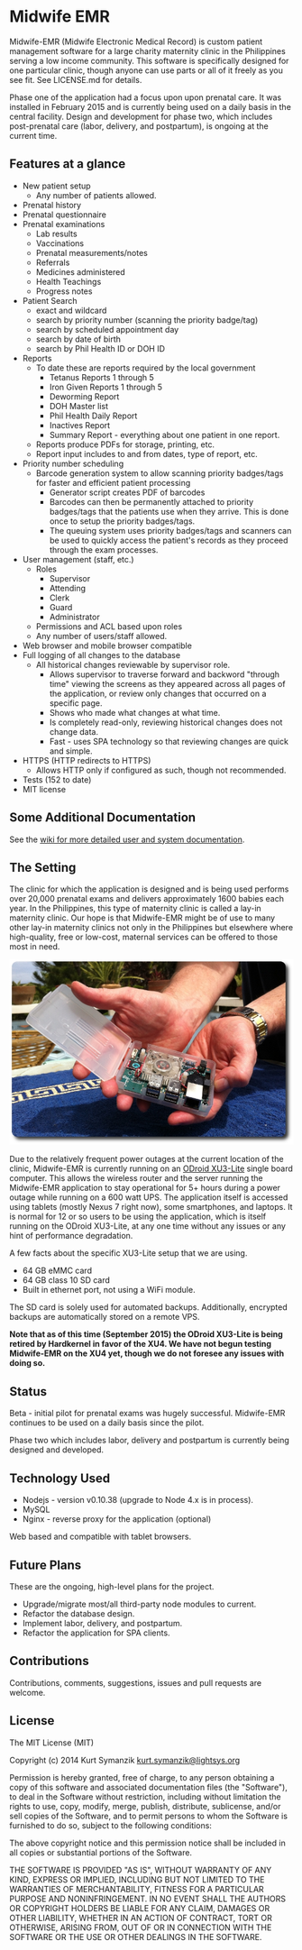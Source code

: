 # Midwife EMR

Midwife-EMR (Midwife Electronic Medical Record) is custom patient management
software for a large charity maternity clinic in the Philippines serving a low
income community. This software is specifically designed for one particular
clinic, though anyone can use parts or all of it freely as you see fit. See
LICENSE.md for details.

Phase one of the application had a focus upon upon prenatal care. It was
installed in February 2015 and is currently being used on a daily basis in the
central facility. Design and development for phase two, which includes
post-prenatal care (labor, delivery, and postpartum), is ongoing at the
current time.

## Features at a glance

- New patient setup
   - Any number of patients allowed.
- Prenatal history
- Prenatal questionnaire
- Prenatal examinations
   - Lab results
   - Vaccinations
   - Prenatal measurements/notes
   - Referrals
   - Medicines administered
   - Health Teachings
   - Progress notes
- Patient Search
   - exact and wildcard
   - search by priority number (scanning the priority badge/tag)
   - search by scheduled appointment day
   - search by date of birth
   - search by Phil Health ID or DOH ID
- Reports
   - To date these are reports required by the local government
      - Tetanus Reports 1 through 5
      - Iron Given Reports 1 through 5
      - Deworming Report
      - DOH Master list
      - Phil Health Daily Report
      - Inactives Report
      - Summary Report - everything about one patient in one report.
   - Reports produce PDFs for storage, printing, etc.
   - Report input includes to and from dates, type of report, etc.
- Priority number scheduling
   - Barcode generation system to allow scanning priority badges/tags for
    faster and efficient patient processing
      - Generator script creates PDF of barcodes
      - Barcodes can then be permanently attached to priority badges/tags that the patients
      use when they arrive. This is done once to setup the priority
      badges/tags.
      - The queuing system uses priority badges/tags and scanners can be used to
      quickly access the patient's records as they proceed through the exam
      processes.
- User management (staff, etc.)
   - Roles
      - Supervisor
      - Attending
      - Clerk
      - Guard
      - Administrator
   - Permissions and ACL based upon roles
   - Any number of users/staff allowed.
- Web browser and mobile browser compatible
- Full logging of all changes to the database
   - All historical changes reviewable by supervisor role.
      - Allows supervisor to traverse forward and backword "through time"
        viewing the screens as they appeared across all pages of the application,
        or review only changes that occurred on a specific page.
      - Shows who made what changes at what time.
      - Is completely read-only, reviewing historical changes does not change
        data.
      - Fast - uses SPA technology so that reviewing changes are quick and
        simple.
- HTTPS (HTTP redirects to HTTPS)
   - Allows HTTP only if configured as such, though not recommended.
- Tests (152 to date)
- MIT license

## Some Additional Documentation

See the [wiki for more detailed user and system documentation](../../wiki).

## The Setting

The clinic for which the application is designed and is being used performs
over 20,000 prenatal exams and delivers approximately 1600 babies each year.
In the Philippines, this type of maternity clinic is called a lay-in maternity
clinic. Our hope is that Midwife-EMR might be of use to many other lay-in
maternity clinics not only in the Philippines but elsewhere where
high-quality, free or low-cost, maternal services can be offered to those most
in need.

![ODroid XU3-Lite](docs/images/IMG_2568_cropped_rounded_830x542.JPG)

Due to the relatively frequent power outages at the current location of the clinic,
Midwife-EMR is currently running on an [ODroid
XU3-Lite](http://www.hardkernel.com/main/products/prdt_info.php?g_code=G141351880955)
single board computer. This allows the wireless router and the server running
the Midwife-EMR application to stay operational for 5+ hours during a power
outage while running on a 600 watt UPS. The application itself is accessed
using tablets (mostly Nexus 7 right now), some smartphones, and laptops. It is
normal for 12 or so users to be using the application, which is itself running on
the ODroid XU3-Lite, at any one time without any issues or any hint of
performance degradation.

A few facts about the specific XU3-Lite setup that we are using.

- 64 GB eMMC card
- 64 GB class 10 SD card
- Built in ethernet port, not using a WiFi module.

The SD card is solely used for automated backups. Additionally, encrypted
backups are automatically stored on a remote VPS.

**Note that as of this time (September 2015) the ODroid XU3-Lite is being
retired by Hardkernel in favor of the XU4. We have not begun testing
Midwife-EMR on the XU4 yet, though we do not foresee any issues with doing
so.**

## Status

Beta - initial pilot for prenatal exams was hugely successful. Midwife-EMR
continues to be used on a daily basis since the pilot.

Phase two which includes labor, delivery and postpartum is currently being
designed and developed.

## Technology Used

- Nodejs - version v0.10.38 (upgrade to Node 4.x is in process).
- MySQL
- Nginx - reverse proxy for the application (optional)

Web based and compatible with tablet browsers.

## Future Plans

These are the ongoing, high-level plans for the project.

- Upgrade/migrate most/all third-party node modules to current.
- Refactor the database design.
- Implement labor, delivery, and postpartum.
- Refactor the application for SPA clients.

## Contributions

Contributions, comments, suggestions, issues and pull requests are welcome.

## License

The MIT License (MIT)

Copyright (c) 2014 Kurt Symanzik <kurt.symanzik@lightsys.org>

Permission is hereby granted, free of charge, to any person obtaining a copy
of this software and associated documentation files (the "Software"), to deal
in the Software without restriction, including without limitation the rights
to use, copy, modify, merge, publish, distribute, sublicense, and/or sell
copies of the Software, and to permit persons to whom the Software is
furnished to do so, subject to the following conditions:

The above copyright notice and this permission notice shall be included in
all copies or substantial portions of the Software.

THE SOFTWARE IS PROVIDED "AS IS", WITHOUT WARRANTY OF ANY KIND, EXPRESS OR
IMPLIED, INCLUDING BUT NOT LIMITED TO THE WARRANTIES OF MERCHANTABILITY,
FITNESS FOR A PARTICULAR PURPOSE AND NONINFRINGEMENT. IN NO EVENT SHALL THE
AUTHORS OR COPYRIGHT HOLDERS BE LIABLE FOR ANY CLAIM, DAMAGES OR OTHER
LIABILITY, WHETHER IN AN ACTION OF CONTRACT, TORT OR OTHERWISE, ARISING FROM,
OUT OF OR IN CONNECTION WITH THE SOFTWARE OR THE USE OR OTHER DEALINGS IN
THE SOFTWARE.

